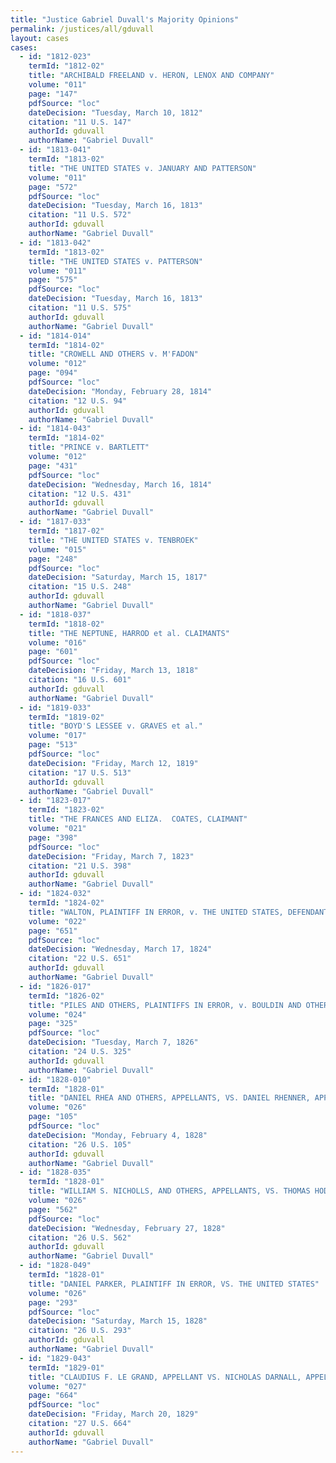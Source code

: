 ```yaml
---
title: "Justice Gabriel Duvall's Majority Opinions"
permalink: /justices/all/gduvall
layout: cases
cases:
  - id: "1812-023"
    termId: "1812-02"
    title: "ARCHIBALD FREELAND v. HERON, LENOX AND COMPANY"
    volume: "011"
    page: "147"
    pdfSource: "loc"
    dateDecision: "Tuesday, March 10, 1812"
    citation: "11 U.S. 147"
    authorId: gduvall
    authorName: "Gabriel Duvall"
  - id: "1813-041"
    termId: "1813-02"
    title: "THE UNITED STATES v. JANUARY AND PATTERSON"
    volume: "011"
    page: "572"
    pdfSource: "loc"
    dateDecision: "Tuesday, March 16, 1813"
    citation: "11 U.S. 572"
    authorId: gduvall
    authorName: "Gabriel Duvall"
  - id: "1813-042"
    termId: "1813-02"
    title: "THE UNITED STATES v. PATTERSON"
    volume: "011"
    page: "575"
    pdfSource: "loc"
    dateDecision: "Tuesday, March 16, 1813"
    citation: "11 U.S. 575"
    authorId: gduvall
    authorName: "Gabriel Duvall"
  - id: "1814-014"
    termId: "1814-02"
    title: "CROWELL AND OTHERS v. M'FADON"
    volume: "012"
    page: "094"
    pdfSource: "loc"
    dateDecision: "Monday, February 28, 1814"
    citation: "12 U.S. 94"
    authorId: gduvall
    authorName: "Gabriel Duvall"
  - id: "1814-043"
    termId: "1814-02"
    title: "PRINCE v. BARTLETT"
    volume: "012"
    page: "431"
    pdfSource: "loc"
    dateDecision: "Wednesday, March 16, 1814"
    citation: "12 U.S. 431"
    authorId: gduvall
    authorName: "Gabriel Duvall"
  - id: "1817-033"
    termId: "1817-02"
    title: "THE UNITED STATES v. TENBROEK"
    volume: "015"
    page: "248"
    pdfSource: "loc"
    dateDecision: "Saturday, March 15, 1817"
    citation: "15 U.S. 248"
    authorId: gduvall
    authorName: "Gabriel Duvall"
  - id: "1818-037"
    termId: "1818-02"
    title: "THE NEPTUNE, HARROD et al. CLAIMANTS"
    volume: "016"
    page: "601"
    pdfSource: "loc"
    dateDecision: "Friday, March 13, 1818"
    citation: "16 U.S. 601"
    authorId: gduvall
    authorName: "Gabriel Duvall"
  - id: "1819-033"
    termId: "1819-02"
    title: "BOYD'S LESSEE v. GRAVES et al."
    volume: "017"
    page: "513"
    pdfSource: "loc"
    dateDecision: "Friday, March 12, 1819"
    citation: "17 U.S. 513"
    authorId: gduvall
    authorName: "Gabriel Duvall"
  - id: "1823-017"
    termId: "1823-02"
    title: "THE FRANCES AND ELIZA.  COATES, CLAIMANT"
    volume: "021"
    page: "398"
    pdfSource: "loc"
    dateDecision: "Friday, March 7, 1823"
    citation: "21 U.S. 398"
    authorId: gduvall
    authorName: "Gabriel Duvall"
  - id: "1824-032"
    termId: "1824-02"
    title: "WALTON, PLAINTIFF IN ERROR, v. THE UNITED STATES, DEFENDANTS IN ERROR"
    volume: "022"
    page: "651"
    pdfSource: "loc"
    dateDecision: "Wednesday, March 17, 1824"
    citation: "22 U.S. 651"
    authorId: gduvall
    authorName: "Gabriel Duvall"
  - id: "1826-017"
    termId: "1826-02"
    title: "PILES AND OTHERS, PLAINTIFFS IN ERROR, v. BOULDIN AND OTHERS, DEFENDANTS IN ERROR"
    volume: "024"
    page: "325"
    pdfSource: "loc"
    dateDecision: "Tuesday, March 7, 1826"
    citation: "24 U.S. 325"
    authorId: gduvall
    authorName: "Gabriel Duvall"
  - id: "1828-010"
    termId: "1828-01"
    title: "DANIEL RHEA AND OTHERS, APPELLANTS, VS. DANIEL RHENNER, APPELLEE"
    volume: "026"
    page: "105"
    pdfSource: "loc"
    dateDecision: "Monday, February 4, 1828"
    citation: "26 U.S. 105"
    authorId: gduvall
    authorName: "Gabriel Duvall"
  - id: "1828-035"
    termId: "1828-01"
    title: "WILLIAM S. NICHOLLS, AND OTHERS, APPELLANTS, VS. THOMAS HODGES, EXECUTOR OF THOMAS C. HODGES, DECEASED"
    volume: "026"
    page: "562"
    pdfSource: "loc"
    dateDecision: "Wednesday, February 27, 1828"
    citation: "26 U.S. 562"
    authorId: gduvall
    authorName: "Gabriel Duvall"
  - id: "1828-049"
    termId: "1828-01"
    title: "DANIEL PARKER, PLAINTIFF IN ERROR, VS. THE UNITED STATES"
    volume: "026"
    page: "293"
    pdfSource: "loc"
    dateDecision: "Saturday, March 15, 1828"
    citation: "26 U.S. 293"
    authorId: gduvall
    authorName: "Gabriel Duvall"
  - id: "1829-043"
    termId: "1829-01"
    title: "CLAUDIUS F. LE GRAND, APPELLANT VS. NICHOLAS DARNALL, APPELLEE"
    volume: "027"
    page: "664"
    pdfSource: "loc"
    dateDecision: "Friday, March 20, 1829"
    citation: "27 U.S. 664"
    authorId: gduvall
    authorName: "Gabriel Duvall"
---
```

